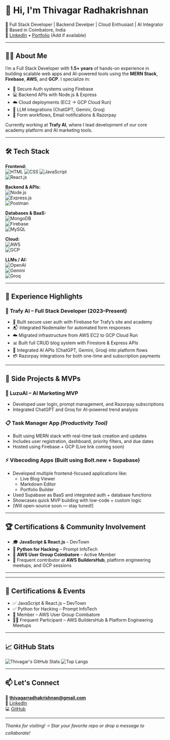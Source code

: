 # 👋 Hi, I'm Thivagar Radhakrishnan

🚀 Full Stack Developer | Backend Develper | Cloud Enthusiast | AI Integrator  
📍 Based in Coimbatore, India  
🔗 [LinkedIn](https://www.linkedin.com/in/thivagar-r-in) • [Portfolio](https://funny-mandazi-03d668.netlify.app/) (Add if available)

---

## 🧑‍💻 About Me

I’m a Full Stack Developer with **1.5+ years** of hands-on experience in building scalable web apps and AI-powered tools using the **MERN Stack**, **Firebase**, **AWS**, and **GCP**. I specialize in:

- 🔐 Secure Auth systems using Firebase
- 💻 Backend APIs with Node.js & Express
- ☁️ Cloud deployments (EC2 → GCP Cloud Run)
- 🤖 LLM integrations (ChatGPT, Gemini, Groq)
- 📄 Form workflows, Email notifications & Razorpay

Currently working at **Trafy AI**, where I lead development of our core academy platform and AI marketing tools.

---

## 🛠️ Tech Stack

**Frontend:**  
![HTML](https://img.shields.io/badge/-HTML5-E34F26?style=flat&logo=html5&logoColor=white) 
![CSS](https://img.shields.io/badge/-CSS3-1572B6?style=flat&logo=css3&logoColor=white) 
![JavaScript](https://img.shields.io/badge/-JavaScript-F7DF1E?style=flat&logo=javascript&logoColor=black)  
![React.js](https://img.shields.io/badge/-React-61DAFB?style=flat&logo=react&logoColor=black)

**Backend & APIs:**  
![Node.js](https://img.shields.io/badge/-Node.js-339933?style=flat&logo=node.js&logoColor=white)  
![Express.js](https://img.shields.io/badge/-Express.js-000000?style=flat&logo=express&logoColor=white)  
![Postman](https://img.shields.io/badge/-Postman-FF6C37?style=flat&logo=postman&logoColor=white)

**Databases & BaaS:**  
![MongoDB](https://img.shields.io/badge/-MongoDB-47A248?style=flat&logo=mongodb&logoColor=white)  
![Firebase](https://img.shields.io/badge/-Firebase-FFCA28?style=flat&logo=firebase&logoColor=black)  
![MySQL](https://img.shields.io/badge/-MySQL-4479A1?style=flat&logo=mysql&logoColor=white)

**Cloud:**  
![AWS](https://img.shields.io/badge/-AWS-232F3E?style=flat&logo=amazon-aws)  
![GCP](https://img.shields.io/badge/-GCP-4285F4?style=flat&logo=google-cloud)

**LLMs / AI:**  
![OpenAI](https://img.shields.io/badge/-OpenAI-412991?style=flat&logo=openai&logoColor=white)  
![Gemini](https://img.shields.io/badge/-Gemini-000000?style=flat)  
![Groq](https://img.shields.io/badge/-Groq-E6007A?style=flat)

---

## 💼 Experience Highlights

### 🚀 Trafy AI – Full Stack Developer (2023–Present)
- 🔐 Built secure user auth with Firebase for Trafy’s site and academy
- 📬 Integrated Nodemailer for automated form responses
- ☁️ Migrated infrastructure from AWS EC2 to GCP Cloud Run
- 📊 Built full CRUD blog system with Firestore & Express APIs
- 🤖 Integrated AI APIs (ChatGPT, Gemini, Groq) into platform flows
- 💳 Razorpay integrations for both one-time and subscription payments

---

## 🧩 Side Projects & MVPs

### 🧠 LuzuAI – AI Marketing MVP
- Developed user login, prompt management, and Razorpay subscriptions
- Integrated ChatGPT and Groq for AI-powered trend analysis

### 📋 Task Manager App *(Productivity Tool)*
- Built using MERN stack with real-time task creation and updates
- Includes user registration, dashboard, priority filters, and due dates
- Hosted using Firebase + GCP (Live link coming soon)

### ⚡ Vibecoding Apps (Built using Bolt.new + Supabase)
- Developed multiple frontend-focused applications like:
  - Live Blog Viewer
  - Markdown Editor
  - Portfolio Builder
- Used Supabase as BaaS and integrated auth + database functions
- Showcases quick MVP building with low-code + custom logic
- [Will open-source soon — stay tuned!]

---

## 🏆 Certifications & Community Involvement

- 🎓 **JavaScript & React.js** – DevTown  
- 🐍 **Python for Hacking** – Prompt InfoTech  
- 🧠 **AWS User Group Coimbatore** – Active Member  
- 💬 Frequent contributor at **AWS BuildersHub**, platform engineering meetups, and GCP sessions

---
---

## 📜 Certifications & Events

- ✅ JavaScript & React.js – DevTown
- ✅ Python for Hacking – Prompt InfoTech
- 🧠 Member – AWS User Group Coimbatore
- 🧑‍🔬 Frequent Participant – AWS BuildersHub & Platform Engineering Meetups

---

## 📈 GitHub Stats

![Thivagar's GitHub Stats](https://github-readme-stats.vercel.app/api?username=thivagarradhakrishnan&show_icons=true&theme=radical)
![Top Langs](https://github-readme-stats.vercel.app/api/top-langs/?username=thivagarradhakrishnan&layout=compact&theme=radical)

---

## 📫 Let's Connect

📧 **thivagarradhakrishnan@gmail.com**  
🔗 [LinkedIn](https://www.linkedin.com/in/thivagar-r-in)  
💻 [GitHub](https://github.com/thivagarradhakrishnan)

---

_Thanks for visiting! ⭐ Star your favorite repo or drop a message to collaborate!_
